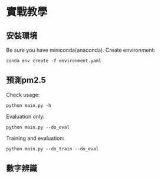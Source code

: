 # 實戰教學
## 安裝環境
Be sure you have miniconda(anaconda).
Create environment:
```
conda env create -f environment.yaml
```
## 預測pm2.5
Check usage:
```
python main.py -h
```
Evaluation only:
```
python main.py --do_eval
```
Training and evaluation:
```
python main.py --do_train --do_eval
```
## 數字辨識